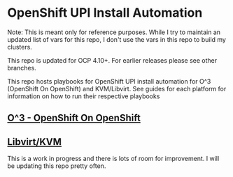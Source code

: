# OpenShift UPI Install Automation


 Note: This is meant only for reference purposes. While I try to maintain an updated list of vars for this repo, I don't use the vars in this repo to build my clusters.
 
 This repo is updated for OCP 4.10+. For earlier releases please see other branches.


This repo hosts playbooks for OpenShift UPI install automation for O^3  (OpenShift On OpenShift) and KVM/Libvirt. See guides for each platform for information on how to run their respective playbooks

## [O^3 - OpenShift On OpenShift](./O^3)
## [Libvirt/KVM](./libvirt)

This is a work in progress and there is lots of room for improvement. I will be updating this repo pretty often.
